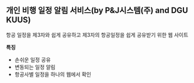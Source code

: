 ## 개인 비행 일정 알림 서비스(by  P&J시스템(주) and DGU KUUS)

항공 일정을 제3자와 쉽게 공유하고 제3자의 항공일정을 쉽게 공유받기 위한 웹 사이트

**특징**
 
 - 손쉬운 일정 공유
 - 변동되는 일정 알림
 - 항공사별 일정을 하나의 웹에서 확인
